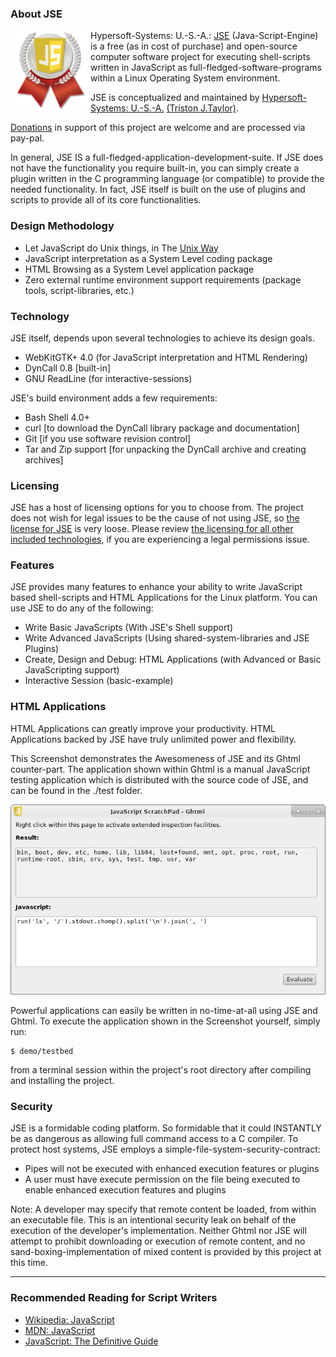 ### About JSE

<img width=128 src="data/rank-00-platinum-javascript.png" style="float:left">

Hypersoft-Systems: U.-S.-A.: [JSE](https://github.com/hypersoft/jse/wiki/About-JSE) (Java-Script-Engine) is a free (as in cost of 
purchase) and open-source computer software project for executing shell-scripts 
written in JavaScript as full-fledged-software-programs within a Linux Operating System environment.

JSE is conceptualized and maintained by [Hypersoft-Systems: U.-S.-A.](https://github.com/hypersoft/) [(Triston J.Taylor)](mailto:pc.wiz.tt@gmail.com).

[Donations](https://www.paypal.com/cgi-bin/webscr?cmd=_s-xclick&hosted_button_id=DG3H6F8DSG4BC)
in support of this project are welcome and are processed via pay-pal.

In general, JSE IS a full-fledged-application-development-suite. If JSE does not
have the functionality you require built-in, you can simply create a plugin written
in the C programming language (or compatible) to provide the needed 
functionality. In fact, JSE itself is built on the use of plugins and scripts 
to provide all of its core functionalities.

### Design Methodology

  - Let JavaScript do Unix things, in The [Unix Way](http://en.wikipedia.org/wiki/Unix_philosophy)
  - JavaScript interpretation as a System Level coding package
  - HTML Browsing as a System Level application package
  - Zero external runtime environment support requirements (package tools, script-libraries, etc.)

### Technology

JSE itself, depends upon several technologies to achieve its design goals.

  - WebKitGTK+ 4.0 (for JavaScript interpretation and HTML Rendering)
  - DynCall 0.8 \[built-in]
  - GNU ReadLine (for interactive-sessions)

JSE's build environment adds a few requirements:

  - Bash Shell 4.0+
  - curl \[to download the DynCall library package and documentation]
  - Git \[if you use software revision control]
  - Tar and Zip support \[for unpacking the DynCall archive and creating archives]

### Licensing

JSE has a host of licensing options for you to choose from. The project does not
wish for legal issues to be the cause of not using JSE, so [the license for JSE](share/license/license.txt)
is very loose. Please review [the licensing for all other included technologies](share/license),
if you are experiencing a legal permissions issue.

### Features

JSE provides many features to enhance your ability to write JavaScript based shell-scripts and
HTML Applications for the Linux platform. You can use JSE to do any of the following:

  - Write Basic JavaScripts (With JSE's Shell support)
  - Write Advanced JavaScripts (Using shared-system-libraries and JSE Plugins)
  - Create, Design and Debug: HTML Applications (with Advanced or Basic JavaScripting support)
  - Interactive Session (basic-example)

### HTML Applications

HTML Applications can greatly improve your productivity. HTML Applications backed
by JSE have truly unlimited power and flexibility.

This Screenshot demonstrates the Awesomeness of JSE and its Ghtml counter-part.
The application shown within Ghtml is a manual JavaScript testing application
which is distributed with the source code of JSE, and can be found in the ./test
folder.

![Ghtml Testbed Screenshot](data/Screenshot_2018-11-18_20-42-20.png "Ghtml Testbed")

Powerful applications can easily be written in no-time-at-all using JSE and Ghtml.
To execute the application shown in the Screenshot yourself, simply run:

    $ demo/testbed

from a terminal session within the project's root directory after compiling and
installing the project.

### Security

<p>JSE is a formidable coding platform. So formidable that it could INSTANTLY be
  as dangerous as allowing full command access to a C compiler. To protect host
  systems, JSE employs a simple-file-system-security-contract:</p>

  - Pipes will not be executed with enhanced execution features or plugins
  - A user must have execute permission on the file being executed to enable enhanced execution features and plugins

<p>Note: 
A developer may specify that remote content be loaded, from within an executable file.
This is an intentional security leak on behalf of the execution of the developer's implementation.
Neither Ghtml nor JSE will attempt to prohibit downloading or execution of remote content, and no sand-boxing-implementation of mixed content is provided by this project at this time.
</p>

<hr>

### Recommended Reading for Script Writers
* [Wikipedia: JavaScript](http://en.wikipedia.org/wiki/JavaScript)
* [MDN: JavaScript](https://developer.mozilla.org/en-US/docs/Web/JavaScript)
* [JavaScript: The Definitive Guide](http://www.amazon.com/JavaScript-Definitive-Guide-David-Flanagan/dp/0596000480)
